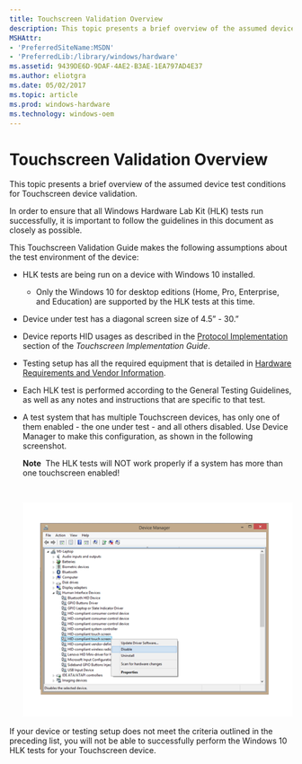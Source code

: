 ```yaml
---
title: Touchscreen Validation Overview
description: This topic presents a brief overview of the assumed device test conditions for Touchscreen device validation.
MSHAttr:
- 'PreferredSiteName:MSDN'
- 'PreferredLib:/library/windows/hardware'
ms.assetid: 9439DE6D-9DAF-4AE2-B3AE-1EA797AD4E37
ms.author: eliotgra
ms.date: 05/02/2017
ms.topic: article
ms.prod: windows-hardware
ms.technology: windows-oem
---
```


# Touchscreen Validation Overview


This topic presents a brief overview of the assumed device test conditions for Touchscreen device validation.

In order to ensure that all Windows Hardware Lab Kit (HLK) tests run successfully, it is important to follow the guidelines in this document as closely as possible.

This Touchscreen Validation Guide makes the following assumptions about the test environment of the device:

-   HLK tests are being run on a device with Windows 10 installed.
    - Only the Windows 10 for desktop editions (Home, Pro, Enterprise, and Education) are supported by the HLK tests at this time.
-   Device under test has a diagonal screen size of 4.5” - 30.”

-   Device reports HID usages as described in the [Protocol Implementation](touchscreen-protocol-implementation.md) section of the *Touchscreen Implementation Guide*.

-   Testing setup has all the required equipment that is detailed in [Hardware Requirements and Vendor Information](touchscreen-hardware-requirements-and-vendor-information.md).

-   Each HLK test is performed according to the General Testing Guidelines, as well as any notes and instructions that are specific to that test.

-   A test system that has multiple Touchscreen devices, has only one of them enabled - the one under test - and all others disabled. Use Device Manager to make this configuration, as shown in the following screenshot.

    **Note**  The HLK tests will NOT work properly if a system has more than one touchscreen enabled!

     

    ![screenshot showing how to use device manager to disable any touchscreen device that is not under test.](../images/touch-test-devicemngr.png)

If your device or testing setup does not meet the criteria outlined in the preceding list, you will not be able to successfully perform the Windows 10 HLK tests for your Touchscreen device.

 

 






